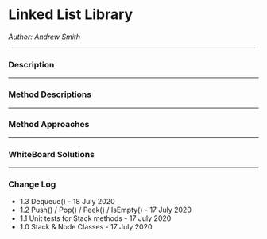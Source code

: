 # Linked List Library

*Author: Andrew Smith*

---
### Description

---

### Method Descriptions

---

### Method Approaches

---
### WhiteBoard Solutions


---
### Change Log

- 1.3 Dequeue() - 18 July 2020
- 1.2 Push() / Pop() / Peek() / IsEmpty() - 17 July 2020
- 1.1 Unit tests for Stack methods - 17 July 2020
- 1.0 Stack & Node Classes - 17 July 2020
